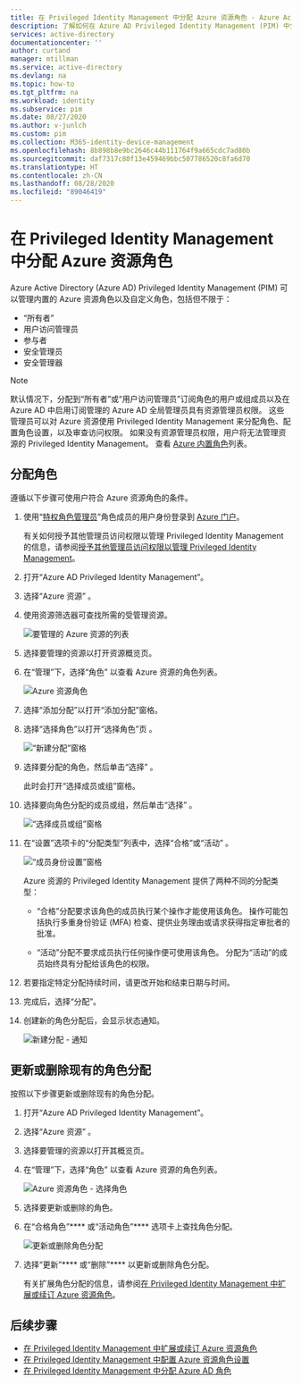 ```yaml
---
title: 在 Privileged Identity Management 中分配 Azure 资源角色 - Azure Active Directory | Microsoft Docs
description: 了解如何在 Azure AD Privileged Identity Management (PIM) 中分配 Azure 资源角色。
services: active-directory
documentationcenter: ''
author: curtand
manager: mtillman
ms.service: active-directory
ms.devlang: na
ms.topic: how-to
ms.tgt_pltfrm: na
ms.workload: identity
ms.subservice: pim
ms.date: 08/27/2020
ms.author: v-junlch
ms.custom: pim
ms.collection: M365-identity-device-management
ms.openlocfilehash: 8b898b8e9bc2646c44b111764f9a665cdc7ad80b
ms.sourcegitcommit: daf7317c80f13e459469bbc507786520c8fa6d70
ms.translationtype: HT
ms.contentlocale: zh-CN
ms.lasthandoff: 08/28/2020
ms.locfileid: "89046419"
---
```

# <a name="assign-azure-resource-roles-in-privileged-identity-management"></a>在 Privileged Identity Management 中分配 Azure 资源角色

Azure Active Directory (Azure AD) Privileged Identity Management (PIM) 可以管理内置的 Azure 资源角色以及自定义角色，包括但不限于：

- “所有者”
- 用户访问管理员
- 参与者
- 安全管理员
- 安全管理器

> [!NOTE]
> 默认情况下，分配到“所有者”或“用户访问管理员”订阅角色的用户或组成员以及在 Azure AD 中启用订阅管理的 Azure AD 全局管理员具有资源管理员权限。 这些管理员可以对 Azure 资源使用 Privileged Identity Management 来分配角色、配置角色设置，以及审查访问权限。 如果没有资源管理员权限，用户将无法管理资源的 Privileged Identity Management。 查看 [Azure 内置角色](../../role-based-access-control/built-in-roles.md)列表。

## <a name="assign-a-role"></a>分配角色

遵循以下步骤可使用户符合 Azure 资源角色的条件。

1. 使用“[特权角色管理员](../users-groups-roles/directory-assign-admin-roles.md#privileged-role-administrator)”角色成员的用户身份登录到 [Azure 门户](https://portal.azure.cn/)。

    有关如何授予其他管理员访问权限以管理 Privileged Identity Management 的信息，请参阅[授予其他管理员访问权限以管理 Privileged Identity Management](pim-how-to-give-access-to-pim.md)。

1. 打开“Azure AD Privileged Identity Management”。 

1. 选择“Azure 资源”  。

1. 使用资源筛选器可查找所需的受管理资源。

    ![要管理的 Azure 资源的列表](./media/pim-resource-roles-assign-roles/resources-list.png)

1. 选择要管理的资源以打开资源概览页。

1. 在“管理”下，选择“角色” 以查看 Azure 资源的角色列表。

    ![Azure 资源角色](./media/pim-resource-roles-assign-roles/resources-roles.png)

1. 选择“添加分配”以打开“添加分配”窗格。 

1. 选择“选择角色”以打开“选择角色”页 。

    ![“新建分配”窗格](./media/pim-resource-roles-assign-roles/resources-select-role.png)

1. 选择要分配的角色，然后单击“选择”  。

    此时会打开“选择成员或组”窗格。

1. 选择要向角色分配的成员或组，然后单击“选择”  。

    ![“选择成员或组”窗格](./media/pim-resource-roles-assign-roles/resources-select-member-or-group.png)

1. 在“设置”选项卡的“分配类型”列表中，选择“合格”或“活动” 。

    ![“成员身份设置”窗格](./media/pim-resource-roles-assign-roles/resources-membership-settings-type.png)

    Azure 资源的 Privileged Identity Management 提供了两种不同的分配类型：

    - “合格”分配要求该角色的成员执行某个操作才能使用该角色。 操作可能包括执行多重身份验证 (MFA) 检查、提供业务理由或请求获得指定审批者的批准。

    - “活动”分配不要求成员执行任何操作便可使用该角色。 分配为“活动”的成员始终具有分配给该角色的权限。

1. 若要指定特定分配持续时间，请更改开始和结束日期与时间。

1. 完成后，选择“分配”。

1. 创建新的角色分配后，会显示状态通知。

    ![新建分配 - 通知](./media/pim-resource-roles-assign-roles/resources-new-assignment-notification.png)

## <a name="update-or-remove-an-existing-role-assignment"></a>更新或删除现有的角色分配

按照以下步骤更新或删除现有的角色分配。

1. 打开“Azure AD Privileged Identity Management”。

1. 选择“Azure 资源” 。

1. 选择要管理的资源以打开其概览页。

1. 在“管理”下，选择“角色” 以查看 Azure 资源的角色列表。

    ![Azure 资源角色 - 选择角色](./media/pim-resource-roles-assign-roles/resources-update-select-role.png)

1. 选择要更新或删除的角色。

1. 在“合格角色”**** 或“活动角色”**** 选项卡上查找角色分配。

    ![更新或删除角色分配](./media/pim-resource-roles-assign-roles/resources-update-remove.png)

1. 选择“更新”**** 或“删除”**** 以更新或删除角色分配。

    有关扩展角色分配的信息，请参阅[在 Privileged Identity Management 中扩展或续订 Azure 资源角色](pim-resource-roles-renew-extend.md)。

## <a name="next-steps"></a>后续步骤

- [在 Privileged Identity Management 中扩展或续订 Azure 资源角色](pim-resource-roles-renew-extend.md)
- [在 Privileged Identity Management 中配置 Azure 资源角色设置](pim-resource-roles-configure-role-settings.md)
- [在 Privileged Identity Management 中分配 Azure AD 角色](pim-how-to-add-role-to-user.md)

